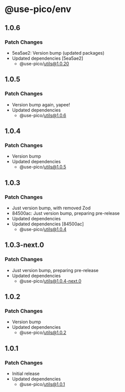 # @use-pico/env

## 1.0.6

### Patch Changes

- 5ea5ae2: Version bump (updated packages)
- Updated dependencies [5ea5ae2]
  - @use-pico/utils@1.0.20

## 1.0.5

### Patch Changes

- Version bump again, yapee!
- Updated dependencies
  - @use-pico/utils@1.0.6

## 1.0.4

### Patch Changes

- Version bump
- Updated dependencies
  - @use-pico/utils@1.0.5

## 1.0.3

### Patch Changes

- Just version bump, with removed Zod
- 84500ac: Just version bump, preparing pre-release
- Updated dependencies
- Updated dependencies [84500ac]
  - @use-pico/utils@1.0.4

## 1.0.3-next.0

### Patch Changes

- Just version bump, preparing pre-release
- Updated dependencies
  - @use-pico/utils@1.0.4-next.0

## 1.0.2

### Patch Changes

- Version bump
- Updated dependencies
  - @use-pico/utils@1.0.2

## 1.0.1

### Patch Changes

- Initial release
- Updated dependencies
  - @use-pico/utils@1.0.1
